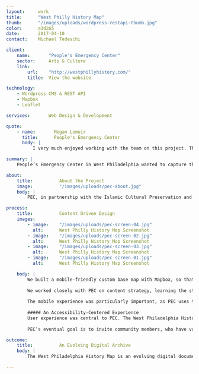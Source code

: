 ```yaml
---
layout:     work
title:      "West Philly History Map"
thumb:      "/images/uploads/wordpress-restapi-thumb.jpg"
color:      a3d265
date:       2017-04-10
contact:    Michael Tedeschi

client:
    name:       "People's Emergency Center"
    sector:     Arts & Culture
    link:   
        url:    "http://westphillyhistory.com/"
        title:  View the website

technology:
    - Wordpress CMS & REST API
    - Mapbox
    - Leaflet

services:       Web Design & Development

quote:
    - name:       Megan Lemuir
      title:      People's Emergency Center
      body: |
          I very much enjoyed working with the team on this project. Their thoroughness really aided our process and the end product is extremely useful and is able to be continually worked with by our team and the neighborhood.

summary: |
    People’s Emergency Center in West Philadelphia wanted to capture the area’s rich history with the help of neighborhood residents. We created The West Philadelphia History Map as an online public history tool for the community to archive their knowledge and to preserve the area’s unique identity as it has evolved over time.

about:
    title:          About the Project
    image:          "/images/uploads/pec-about.jpg"
    body: |
        PEC, in partnership with the Islamic Cultural Preservation and Information Council, hosts regular community meetings to gather oral histories and materials from West Philly residents for preservation and presentation online. We worked with PEC to structure these stories, categorize them by topic, and present them in a digital map, tying them together for view through social, political, and geographic lenses. The map provides both exploratory and guided experiences through four centuries from the early native inhabitants of the area, to the civil rights movements of the 1960s, to today.

process:
    title:          Content Driven Design
    images:
        - image:    "/images/uploads/pec-screen-04.jpg"
          alt:      West Philly History Map Screenshot
        - image:    "/images/uploads/pec-screen-02.jpg"
          alt:      West Philly History Map Screenshot
        - image:    "/images/uploads/pec-screen-03.jpg"
          alt:      West Philly History Map Screenshot
        - image:    "/images/uploads/pec-screen-01.jpg"
          alt:      West Philly History Map Screenshot

    body: |
        We built a mobile-friendly custom base map with Mapbox, so that we could match the visual design of their existing print materials, and highlight the main arteries that run through West Philly, rather than including every highway marker and street label.
        
        We worked closely with PEC on content strategy, learning the stories behind core locations to determine the most relevant content fields for map markers. Using Leaflet, we designed a series of map markers with this tailored content along with custom controls, so users can filter by time period or location type, such as arts and culture or infrastructure.
        
        The mobile experience was particularly important, as PEC uses this map in community meetings across the neighborhood, and encourages its use for neighborhood walking tours. In addition to our standard responsive design, the mobile version features its own unique filtering controls designed especially for smaller viewports.
        
        ##### An Accessibility-Centered Experience
        User experience was central to PEC. The West Philadelphia History Map is a single page map application, rather than a multilayered website, so users can focus on the visual map and its interactivity. It was also key to maintain a straightforward administrative experience, so that PEC staff could quickly and easily update content. We balanced these needs by using the Wordpress REST API to integrate a content management system that is streamlined and lightweight.
        
        PEC’s eventual goal is to invite community members, who have varying technical comfort levels, to enter their histories directly. We created a simply structured and clearly labeled Wordpress template, including required and optional fields, for people to easily submit their own narratives and images within a consistent framework. We provided detailed documentation and training for PEC staff, and we built the site to accommodate various permissions levels in the future.

outcome:
    title:          An Evolving Digital Archive
    body: |
        The West Philadelphia History Map is an evolving digital document, for the community and by the community. It was built to facilitate collaboration between neighbors, to preserve the area’s multifaceted history, and to sustain the community's cultural identity. 

---
```


